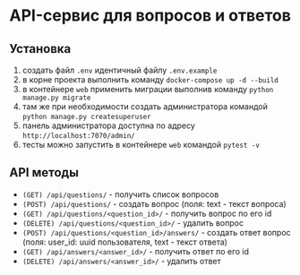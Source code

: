 # API-сервис для вопросов и ответов

## Установка
1. создать файл `.env` идентичный файлу `.env.example`
2. в корне проекта выполнить команду `docker-compose up -d --build`
3. в контейнере `web` применить миграции выполнив команду `python manage.py migrate`
4. там же при необходимости создать администратора командой `python manage.py createsuperuser`
5. панель администратора доступна по адресу `http://localhost:7070/admin/`
6. тесты можно запустить в контейнере `web` командой `pytest -v`

## API методы
- `(GET) /api/questions/` - получить список вопросов
- `(POST) /api/questions/` - создать вопрос (поля: text - текст вопроса)
- `(GET) /api/questions/<question_id>/` - получить вопрос по его id
- `(DELETE) /api/questions/<question_id>/` - удалить вопрос
- `(POST) /api/questions/<question_id>/answers/` - создать ответ вопрос (поля: user_id: uuid пользователя, text - текст ответа)
- `(GET) /api/answers/<answer_id>/` - получить ответ по его id
- `(DELETE) /api/answers/<answer_id>/` - удалить ответ